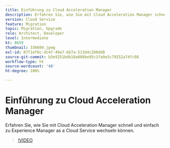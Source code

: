 ```yaml
---
title: Einführung zu Cloud Acceleration Manager
description: Erfahren Sie, wie Sie mit Cloud Acceleration Manager schnell und einfach zu Experience Manager as a Cloud Service wechseln können.
version: Cloud Service
feature: Migration
topic: Migration, Upgrade
role: Architect, Developer
level: Intermediate
kt: 8658
thumbnail: 336689.jpeg
exl-id: 87f1ef0c-dc47-49a7-bb7a-513d4c260dd8
source-git-commit: b3e9251bdb18a008be95c1fa9e5c79252a74fc98
workflow-type: ht
source-wordcount: '48'
ht-degree: 100%

---
```


# Einführung zu Cloud Acceleration Manager

Erfahren Sie, wie Sie mit Cloud Acceleration Manager schnell und einfach zu Experience Manager as a Cloud Service wechseln können.

>[!VIDEO](https://video.tv.adobe.com/v/336689?quality=12&learn=on)
